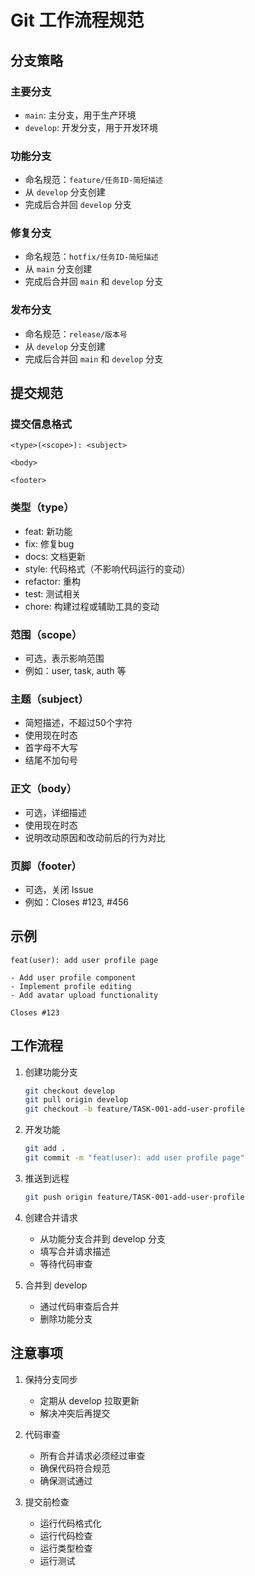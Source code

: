 # Git 工作流程规范

## 分支策略

### 主要分支
- `main`: 主分支，用于生产环境
- `develop`: 开发分支，用于开发环境

### 功能分支
- 命名规范：`feature/任务ID-简短描述`
- 从 `develop` 分支创建
- 完成后合并回 `develop` 分支

### 修复分支
- 命名规范：`hotfix/任务ID-简短描述`
- 从 `main` 分支创建
- 完成后合并回 `main` 和 `develop` 分支

### 发布分支
- 命名规范：`release/版本号`
- 从 `develop` 分支创建
- 完成后合并回 `main` 和 `develop` 分支

## 提交规范

### 提交信息格式
```
<type>(<scope>): <subject>

<body>

<footer>
```

### 类型（type）
- feat: 新功能
- fix: 修复bug
- docs: 文档更新
- style: 代码格式（不影响代码运行的变动）
- refactor: 重构
- test: 测试相关
- chore: 构建过程或辅助工具的变动

### 范围（scope）
- 可选，表示影响范围
- 例如：user, task, auth 等

### 主题（subject）
- 简短描述，不超过50个字符
- 使用现在时态
- 首字母不大写
- 结尾不加句号

### 正文（body）
- 可选，详细描述
- 使用现在时态
- 说明改动原因和改动前后的行为对比

### 页脚（footer）
- 可选，关闭 Issue
- 例如：Closes #123, #456

## 示例

```
feat(user): add user profile page

- Add user profile component
- Implement profile editing
- Add avatar upload functionality

Closes #123
```

## 工作流程

1. 创建功能分支
   ```bash
   git checkout develop
   git pull origin develop
   git checkout -b feature/TASK-001-add-user-profile
   ```

2. 开发功能
   ```bash
   git add .
   git commit -m "feat(user): add user profile page"
   ```

3. 推送到远程
   ```bash
   git push origin feature/TASK-001-add-user-profile
   ```

4. 创建合并请求
   - 从功能分支合并到 develop 分支
   - 填写合并请求描述
   - 等待代码审查

5. 合并到 develop
   - 通过代码审查后合并
   - 删除功能分支

## 注意事项

1. 保持分支同步
   - 定期从 develop 拉取更新
   - 解决冲突后再提交

2. 代码审查
   - 所有合并请求必须经过审查
   - 确保代码符合规范
   - 确保测试通过

3. 提交前检查
   - 运行代码格式化
   - 运行代码检查
   - 运行类型检查
   - 运行测试 